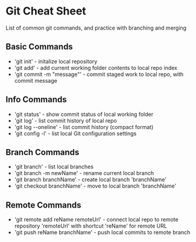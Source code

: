 # Git Cheat Sheet

List of common git commands, and practice with branching and merging

## Basic Commands
* 'git init' - initalize local repository
* 'git add' - add current working folder contents to local repo index
* 'git commit -m "message"' - commit staged work to local repo, with commit message

## Info Commands
* 'git status' - show commit status of local working folder
* 'git log' - list commit history of local repo
* 'git log --oneline' - list commit history (compact format)
* 'git config -l' - list local Git configuration settings

## Branch Commands
* 'git branch' - list local branches
* 'git branch -m newName' - rename current local branch
* 'git branch branchName' - create local branch 'branchName'
* 'git checkout branchName' - move to local branch 'branchName'

## Remote Commands
* 'git remote add reName remoteUrl' - connect local repo to remote repository 'remoteUrl' with shortcut 'reName' for remote URL
* 'git push reName branchName' - push local commits to remote branch


